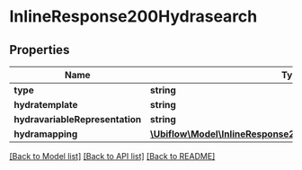 # InlineResponse200Hydrasearch

## Properties
Name | Type | Description | Notes
------------ | ------------- | ------------- | -------------
**type** | **string** |  | [optional] 
**hydratemplate** | **string** |  | [optional] 
**hydravariableRepresentation** | **string** |  | [optional] 
**hydramapping** | [**\Ubiflow\Model\InlineResponse200HydrasearchHydramapping[]**](InlineResponse200HydrasearchHydramapping.md) |  | [optional] 

[[Back to Model list]](../../README.md#documentation-for-models) [[Back to API list]](../../README.md#documentation-for-api-endpoints) [[Back to README]](../../README.md)


